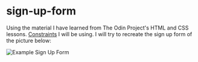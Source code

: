 # sign-up-form

Using the material I have learned from The Odin Project's HTML and CSS lessons. [Constraints](https://www.theodinproject.com/lessons/node-path-intermediate-html-and-css-sign-up-form) I will be using. I will try to recreate the sign up form of the picture below:

![Example Sign Up Form](https://i.imgur.com/Fc13xCW.jpeg)
